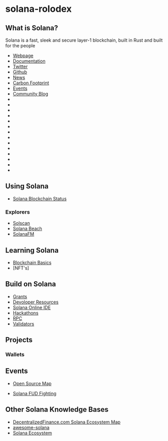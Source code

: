# solana-rolodex

## What is Solana?
Solana is a fast, sleek and secure layer-1 blockchain, built in Rust and built for the people
* [Webpage](https://solana.com/)
* [Documentation](https://docs.solana.com/)
* [Twitter](https://twitter.com/solana)
* [Github](https://github.com/solana-labs)
* [News](https://solana.com/news)
* [Carbon Footprint](https://solana.com/environment)
* [Events](https://solana.com/events)
* [Community Blog](https://solana.com/community)
* []()
* []()
* []()
* []()
* []()
* []()
* []()
* []()
* []()
* []()
* []()
* []()
* []()
* []()


## Using Solana
* [Solana Blockchain Status](https://status.solana.com/)
### Explorers
* [Solscan](https://solscan.io/)
* [Solana Beach](https://solanabeach.io/)
* [SolanaFM](https://solana.fm/)


## Learning Solana
* [Blockchain Basics](https://solana.com/learn/blockchain-basics)
* [NFT's]


## Build on Solana
* [Grants](https://solana.org/grants)
* [Devoloper Resources](https://solana.com/developers)
* [Solana Online IDE](https://beta.solpg.io/tutorials)
* [Hackathons](https://solana.com/hackathon)
* [RPC](https://solana.com/rpc)
* [Validators](https://solana.com/validators)
## Projects
### Wallets


## Events




* [Open Source Map](https://twitter.com/holaplex/status/1599837713670119425?s=20&t=wl10XfT8jgUHDueQr36qSQ)

* [Solana FUD Fighting](https://frictionlesscapital.substack.com/p/making-the-case-for-solana-fighting)




## Other Solana Knowledge Bases
* [DecentralizedFinance.com Solana Ecosystem Map](https://dezentralizedfinance.com/solana-ecosystem/)
* [awesome-solana](https://github.com/mtreerungroj/awesome-solana)
* [Solana Ecosystem](https://solana.com/ecosystem)
